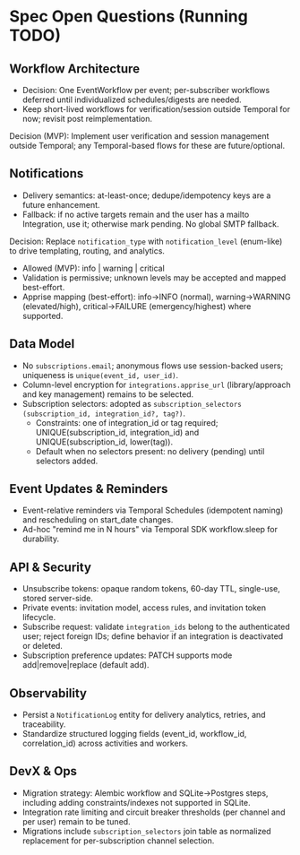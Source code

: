 # Spec Open Questions (Running TODO)

## Workflow Architecture
- Decision: One EventWorkflow per event; per-subscriber workflows deferred until individualized schedules/digests are needed.
- Keep short-lived workflows for verification/session outside Temporal for now; revisit post reimplementation.

Decision (MVP): Implement user verification and session management outside Temporal; any Temporal-based flows for these are future/optional.

## Notifications
- Delivery semantics: at-least-once; dedupe/idempotency keys are a future enhancement.
- Fallback: if no active targets remain and the user has a mailto Integration, use it; otherwise mark pending. No global SMTP fallback.

Decision: Replace `notification_type` with `notification_level` (enum-like) to drive templating, routing, and analytics.
- Allowed (MVP): info | warning | critical
- Validation is permissive; unknown levels may be accepted and mapped best-effort.
- Apprise mapping (best-effort): info→INFO (normal), warning→WARNING (elevated/high), critical→FAILURE (emergency/highest) where supported.

## Data Model
- No `subscriptions.email`; anonymous flows use session-backed users; uniqueness is `unique(event_id, user_id)`.
- Column-level encryption for `integrations.apprise_url` (library/approach and key management) remains to be selected.
- Subscription selectors: adopted as `subscription_selectors (subscription_id, integration_id?, tag?)`.
  - Constraints: one of integration_id or tag required; UNIQUE(subscription_id, integration_id) and UNIQUE(subscription_id, lower(tag)).
  - Default when no selectors present: no delivery (pending) until selectors added.

## Event Updates & Reminders
- Event-relative reminders via Temporal Schedules (idempotent naming) and rescheduling on start_date changes.
- Ad-hoc "remind me in N hours" via Temporal SDK workflow.sleep for durability.

## API & Security
- Unsubscribe tokens: opaque random tokens, 60-day TTL, single-use, stored server-side.
- Private events: invitation model, access rules, and invitation token lifecycle.
- Subscribe request: validate `integration_ids` belong to the authenticated user; reject foreign IDs; define behavior if an integration is deactivated or deleted.
- Subscription preference updates: PATCH supports mode add|remove|replace (default add).

## Observability
- Persist a `NotificationLog` entity for delivery analytics, retries, and traceability.
- Standardize structured logging fields (event_id, workflow_id, correlation_id) across activities and workers.

## DevX & Ops
- Migration strategy: Alembic workflow and SQLite→Postgres steps, including adding constraints/indexes not supported in SQLite.
- Integration rate limiting and circuit breaker thresholds (per channel and per user) remain to be tuned.
- Migrations include `subscription_selectors` join table as normalized replacement for per-subscription channel selection.
